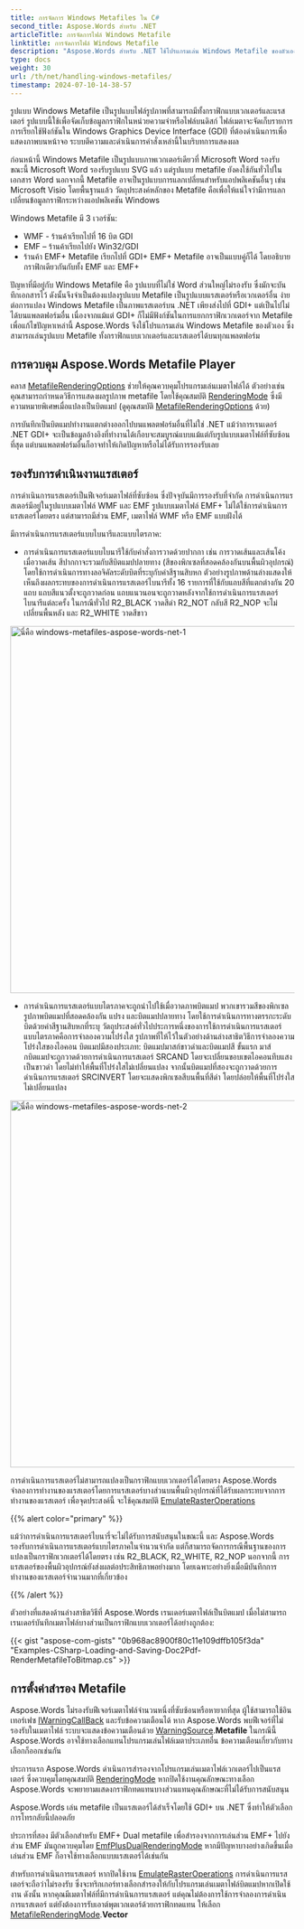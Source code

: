 ```yaml
---
title: การจัดการ Windows Metafiles ใน C#
second_title: Aspose.Words สำหรับ .NET
articleTitle: การจัดการไฟล์ Windows Metafile
linktitle: การจัดการไฟล์ Windows Metafile
description: "Aspose.Words สำหรับ .NET ใช้โปรแกรมเล่น Windows Metafile ของตัวเองเพื่อเล่นรูปแบบ Metafile บนทุกแพลตฟอร์ม และรองรับการจัดการคุณสมบัติ Metafile พื้นฐาน และสามารถใช้ทางเลือกสำรองไปยังโปรแกรมเล่น Metafile ประเภทอื่นโดยใช้ C#"
type: docs
weight: 30
url: /th/net/handling-windows-metafiles/
timestamp: 2024-07-10-14-38-57
---
```


รูปแบบ Windows Metafile เป็นรูปแบบไฟล์รูปภาพที่สามารถมีทั้งกราฟิกแบบเวกเตอร์และแรสเตอร์ รูปแบบนี้ใช้เพื่อจัดเก็บข้อมูลกราฟิกในหน่วยความจำหรือไฟล์บนดิสก์ ไฟล์เมตาจะจัดเก็บรายการการเรียกใช้ฟังก์ชันใน Windows Graphics Device Interface (GDI) ที่ต้องดำเนินการเพื่อแสดงภาพบนหน้าจอ ระบบตีความและดำเนินการคำสั่งเหล่านี้ในบริบทการแสดงผล

ก่อนหน้านี้ Windows Metafile เป็นรูปแบบภาพเวกเตอร์เดียวที่ Microsoft Word รองรับ ขณะนี้ Microsoft Word รองรับรูปแบบ SVG แล้ว แต่รูปแบบ metafile ยังคงใช้กันทั่วไปในเอกสาร Word นอกจากนี้ Metafile อาจเป็นรูปแบบการแลกเปลี่ยนสำหรับแอปพลิเคชันอื่นๆ เช่น Microsoft Visio โดยพื้นฐานแล้ว วัตถุประสงค์หลักของ Metafile คือเพื่อให้แน่ใจว่ามีการแลกเปลี่ยนข้อมูลกราฟิกระหว่างแอปพลิเคชัน Windows

Windows Metafile มี 3 เวอร์ชัน:

- WMF - ร้านค้าเรียกไปที่ 16 บิต GDI
- EMF – ร้านค้าเรียกไปยัง Win32/GDI
- ร้านค้า EMF+ Metafile เรียกไปที่ GDI+ EMF+ Metafile อาจเป็นแบบคู่ก็ได้ โดยอธิบายกราฟิกเดียวกันกับทั้ง EMF และ EMF+

ปัญหาที่มีอยู่กับ Windows Metafile คือ รูปแบบที่ไม่ใช่ Word ส่วนใหญ่ไม่รองรับ ซึ่งมักจะบันทึกเอกสารไว้ ดังนั้นจึงจำเป็นต้องแปลงรูปแบบ Metafile เป็นรูปแบบแรสเตอร์หรือเวกเตอร์อื่น ง่ายต่อการแปลง Windows Metafile เป็นภาพแรสเตอร์บน .NET เพียงส่งไปที่ GDI+ แต่เป็นไปไม่ได้บนแพลตฟอร์มอื่น เนื่องจากแม้แต่ GDI+ ก็ไม่มีฟังก์ชันในการแยกกราฟิกเวกเตอร์จาก Metafile เพื่อแก้ไขปัญหาเหล่านี้ Aspose.Words จึงใช้โปรแกรมเล่น Windows Metafile ของตัวเอง ซึ่งสามารถเล่นรูปแบบ Metafile ทั้งกราฟิกแบบเวกเตอร์และแรสเตอร์ได้บนทุกแพลตฟอร์ม

## การควบคุม Aspose.Words Metafile Player

คลาส [MetafileRenderingOptions](https://reference.aspose.com/words/net/aspose.words.saving/metafilerenderingoptions/) ช่วยให้คุณควบคุมโปรแกรมเล่นเมตาไฟล์ได้ ตัวอย่างเช่น คุณสามารถกำหนดวิธีการแสดงผลรูปภาพ metafile โดยใช้คุณสมบัติ [RenderingMode](https://reference.aspose.com/words/net/aspose.words.saving/metafilerenderingoptions/renderingmode/) ซึ่งมีความหมายพิเศษเมื่อแปลงเป็นบิตแมป (ดูคุณสมบัติ [MetafileRenderingOptions](https://reference.aspose.com/words/net/aspose.words.saving/imagesaveoptions/metafilerenderingoptions/) ด้วย)

การบันทึกเป็นบิตแมปทำงานแตกต่างออกไปบนแพลตฟอร์มอื่นที่ไม่ใช่ .NET แม้ว่าการเรนเดอร์ .NET GDI+ จะเป็นข้อมูลอ้างอิงที่ทำงานได้เกือบจะสมบูรณ์แบบแม้แต่กับรูปแบบเมตาไฟล์ที่ซับซ้อนที่สุด แต่บนแพลตฟอร์มอื่นก็อาจทำให้เกิดปัญหาหรือไม่ได้รับการรองรับเลย

## รองรับการดำเนินงานแรสเตอร์

การดำเนินการแรสเตอร์เป็นฟีเจอร์เมตาไฟล์ที่ซับซ้อน ซึ่งปัจจุบันมีการรองรับที่จำกัด การดำเนินการแรสเตอร์มีอยู่ในรูปแบบเมตาไฟล์ WMF และ EMF รูปแบบเมตาไฟล์ EMF+ ไม่ได้ใช้การดำเนินการแรสเตอร์โดยตรง แต่สามารถมีส่วน EMF, เมตาไฟล์ WMF หรือ EMF แบบฝังได้

มีการดำเนินการแรสเตอร์แบบไบนารีและแบบไตรภาค:

- การดำเนินการแรสเตอร์แบบไบนารีใช้กับคำสั่งการวาดด้วยปากกา เช่น การวาดเส้นและเส้นโค้ง เมื่อวาดเส้น สีปากกาจะรวมกับสีบิตแมปปลายทาง (สีของพิกเซลที่สอดคล้องกันบนพื้นผิวอุปกรณ์) โดยใช้การดำเนินการทางลอจิคัลระดับบิตที่ระบุกับค่าสีฐานสิบหก ตัวอย่างรูปภาพด้านล่างแสดงให้เห็นถึงผลกระทบของการดำเนินการแรสเตอร์ไบนารีทั้ง 16 รายการที่ใช้กับแถบสีที่แตกต่างกัน 20 แถบ แถบสีแนวตั้งจะถูกวาดก่อน แถบแนวนอนจะถูกวาดหลังจากใช้การดำเนินการแรสเตอร์ไบนารีแต่ละครั้ง ในกรณีทั่วไป R2_BLACK วาดสีดำ R2_NOT กลับสี R2_NOP จะไม่เปลี่ยนพื้นหลัง และ R2_WHITE วาดสีขาว

<img src="/words/net/handling-windows-metafiles/handling-windows-metafiles-1.png" alt="นี่คือ windows-metafiles-aspose-words-net-1" style="width:650px"/>

- การดำเนินการแรสเตอร์แบบไตรภาคจะถูกนำไปใช้เมื่อวาดภาพบิตแมป พวกเขารวมสีของพิกเซลรูปภาพบิตแมปที่สอดคล้องกัน แปรง และบิตแมปปลายทาง โดยใช้การดำเนินการทางตรรกะระดับบิตด้วยค่าสีฐานสิบหกที่ระบุ วัตถุประสงค์ทั่วไปประการหนึ่งของการใช้การดำเนินการแรสเตอร์แบบไตรภาคคือการจำลองความโปร่งใส รูปภาพที่ให้ไว้ในตัวอย่างด้านล่างสาธิตวิธีการจำลองความโปร่งใสของไอคอน บิตแมปมีสองประเภท: บิตแมปมาสก์ขาวดำและบิตแมปสี ขั้นแรก มาส์กบิตแมปจะถูกวาดด้วยการดำเนินการแรสเตอร์ SRCAND โดยจะเปลี่ยนขอบเขตไอคอนทึบแสงเป็นขาวดำ โดยไม่ทำให้พื้นที่โปร่งใสไม่เปลี่ยนแปลง จากนั้นบิตแมปที่สองจะถูกวาดด้วยการดำเนินการแรสเตอร์ SRCINVERT โดยจะแสดงพิกเซลสีบนพื้นที่สีดำ โดยปล่อยให้พื้นที่โปร่งใสไม่เปลี่ยนแปลง

<img src="/words/net/handling-windows-metafiles/handling-windows-metafiles-2.png" alt="นี่คือ windows-metafiles-aspose-words-net-2" style="width:650px"/>

การดำเนินการแรสเตอร์ไม่สามารถแปลงเป็นกราฟิกแบบเวกเตอร์ได้โดยตรง Aspose.Words จำลองการทำงานของแรสเตอร์โดยการแรสเตอร์บางส่วนบนพื้นผิวอุปกรณ์ที่ได้รับผลกระทบจากการทำงานของแรสเตอร์ เพื่อจุดประสงค์นี้ จะใช้คุณสมบัติ [EmulateRasterOperations](https://reference.aspose.com/words/net/aspose.words.saving/metafilerenderingoptions/emulaterasteroperations/)

{{% alert color="primary" %}}

แม้ว่าการดำเนินการแรสเตอร์ไบนารี่จะไม่ได้รับการสนับสนุนในขณะนี้ และ Aspose.Words รองรับการดำเนินการแรสเตอร์แบบไตรภาคในจำนวนจำกัด แต่ก็สามารถจัดการกรณีพื้นฐานของการแปลงเป็นกราฟิกเวกเตอร์ได้โดยตรง เช่น R2_BLACK, R2_WHITE, R2_NOP นอกจากนี้ การแรสเตอร์ของพื้นผิวอุปกรณ์ยังส่งผลต่อประสิทธิภาพอย่างมาก โดยเฉพาะอย่างยิ่งเมื่อมีบันทึกการทำงานของแรสเตอร์จำนวนมากที่เกี่ยวข้อง

{{% /alert %}}

ตัวอย่างที่แสดงด้านล่างสาธิตวิธีที่ Aspose.Words เรนเดอร์เมตาไฟล์เป็นบิตแมป เมื่อไม่สามารถเรนเดอร์บันทึกเมตาไฟล์บางส่วนเป็นกราฟิกแบบเวกเตอร์ได้อย่างถูกต้อง:

{{< gist "aspose-com-gists" "0b968ac8900f80c11e109dffb105f3da" "Examples-CSharp-Loading-and-Saving-Doc2Pdf-RenderMetafileToBitmap.cs" >}}

## การตั้งค่าสำรอง Metafile

Aspose.Words ไม่รองรับฟีเจอร์เมตาไฟล์จำนวนหนึ่งที่ซับซ้อนหรือหายากที่สุด ผู้ใช้สามารถใช้อินเทอร์เฟซ [IWarningCallBack](https://reference.aspose.com/words/net/aspose.words/iwarningcallback/) และรับข้อความเตือนได้ หาก Aspose.Words พบฟีเจอร์ที่ไม่รองรับในเมตาไฟล์ ระบบจะแสดงข้อความเตือนด้วย [WarningSource](https://reference.aspose.com/words/net/aspose.words/warningsource/).**Metafile** ในกรณีนี้ Aspose.Words อาจใช้ทางเลือกแทนโปรแกรมเล่นไฟล์เมตาประเภทอื่น ข้อความเตือนเกี่ยวกับทางเลือกก็ออกเช่นกัน

ประการแรก Aspose.Words ดำเนินการสำรองจากโปรแกรมเล่นเมตาไฟล์เวกเตอร์ไปเป็นแรสเตอร์ ซึ่งควบคุมโดยคุณสมบัติ [RenderingMode](https://reference.aspose.com/words/net/aspose.words.saving/metafilerenderingoptions/renderingmode/) หากปิดใช้งานคุณลักษณะทางเลือก Aspose.Words จะพยายามแสดงกราฟิกทดแทนบางส่วนแทนคุณลักษณะที่ไม่ได้รับการสนับสนุน

Aspose.Words เล่น metafile เป็นแรสเตอร์ได้สำเร็จโดยใช้ GDI+ บน .NET ซึ่งทำให้ตัวเลือกการโทรกลับนี้ปลอดภัย

ประการที่สอง มีตัวเลือกสำหรับ EMF+ Dual metafile เพื่อสำรองจากการเล่นส่วน EMF+ ไปยังส่วน EMF มันถูกควบคุมโดย [EmfPlusDualRenderingMode](https://reference.aspose.com/words/net/aspose.words.saving/metafilerenderingoptions/emfplusdualrenderingmode/) หากมีปัญหาบางอย่างเกิดขึ้นเมื่อเล่นส่วน EMF ก็อาจใช้ทางเลือกแบบแรสเตอร์ได้เช่นกัน

สำหรับการดำเนินการแรสเตอร์ หากปิดใช้งาน [EmulateRasterOperations](https://reference.aspose.com/words/net/aspose.words.saving/metafilerenderingoptions/emulaterasteroperations/) การดำเนินการแรสเตอร์จะถือว่าไม่รองรับ ซึ่งจะทริกเกอร์ทางเลือกสำรองให้กับโปรแกรมเล่นเมตาไฟล์บิตแมปหากเปิดใช้งาน ดังนั้น หากคุณมีเมตาไฟล์ที่มีการดำเนินการแรสเตอร์ แต่คุณไม่ต้องการใช้การจำลองการดำเนินการแรสเตอร์ แต่ยังต้องการรับเอาต์พุตเวกเตอร์ด้วยกราฟิกทดแทน ให้เลือก [MetafileRenderingMode](https://reference.aspose.com/words/net/aspose.words.saving/metafilerenderingmode/).**Vector**
